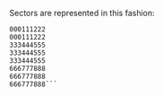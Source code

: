 Sectors are represented in this fashion:


```000111222
000111222
000111222
333444555
333444555
333444555
666777888
666777888
666777888```